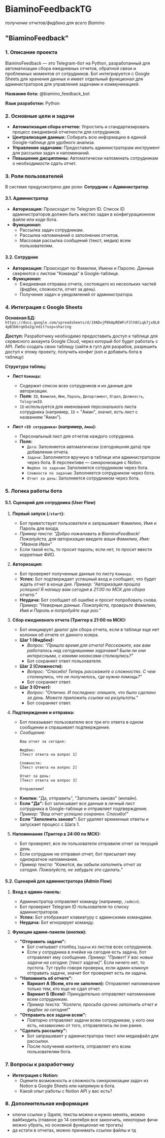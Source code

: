 # BiaminoFeedbackTG
*получение отчетов/фидбека для всего Biamino*

## "BiaminoFeedback"

### 1. Описание проекта
BiaminoFeedback — это Telegram-бот на Python, разработанный для автоматизации сбора ежедневных отчетов, обратной связи и проблемных моментов от сотрудников. Бот интегрируется с Google Sheets для хранения данных и имеет отдельный функционал для администраторов для управления задачами и коммуникацией.

**Название бота:** @biamino_feedback_bot

**Язык разработки:** Python

### 2. Основные цели и задачи
-   **Автоматизация сбора отчетов:** Упростить и стандартизировать процесс ежедневной отчетности для сотрудников.
-   **Централизация данных:** Собирать всю информацию в единой Google-таблице для удобного анализа.
-   **Управление задачами:** Предоставить администраторам инструмент для рассылки задач и напоминаний.
-   **Повышение дисциплины:** Автоматически напоминать сотрудникам о необходимости сдать отчет.

### 3. Роли пользователей
В системе предусмотрено две роли: **Сотрудник** и **Администратор**.

#### 3.1. Администратор
-   **Авторизация:** Происходит по Telegram ID. Список ID администраторов должен быть жестко задан в конфигурационном файле или коде бота.
-   **Функционал:**
    -   Рассылка задач сотрудникам.
    -   Рассылка напоминаний о заполнении отчетов.
    -   Массовая рассылка сообщений (текст, медиа) всем пользователям.

#### 3.2. Сотрудник
-   **Авторизация:** Происходит по Фамилии, Имени и Паролю. Данные сверяются с листом "Команда" в Google-таблице.
-   **Функционал:**
    -   Ежедневная отправка отчета, состоящего из нескольких частей (фидбек, сложности, отчет за день).
    -   Получение задач и уведомлений от администратора.

### 4. Интеграция с Google Sheets
**Основная БД:** `https://docs.google.com/spreadsheets/d/19ADvjP0kApREWFcF3lh8CLqb7jxOL04pB3b6rqm5a2g/edit?usp=sharing`

**Доступ:** Разработчику необходимо предоставить доступ к таблице для сервисного аккаунта Google Cloud, через который бот будет работать с API. Либо создать свою таблицу (зайти в гугл для разрабов, разрешить доступ к этому проекту, получить конфиг json и добавить бота в таблицу)

**Структура таблиц:**
-   **Лист `Команда`:**
    -   Содержит список всех сотрудников и их данные для авторизации.
    -   **Поля:** `ID`, `Фамилия`, `Имя`, `Пароль`, `Департамент`, `Отдел`, `Должность`, `TelegramID`.
    -   `ID` используется для именования персонального листа сотрудника (например, `ID` = "Аман", значит, есть лист с названием "Аман").

-   **Лист `<ID сотрудника>` (например, `Аман`):**
    -   Персональный лист для отчетов каждого сотрудника.
    -   **Поля:**
        -   `Дата`: Заполняется автоматически (сегодняшняя дата) при добавлении отчета.
        -   `Задачи`: Заполняется вручную в таблице или администратором через бота. В перспективе — синхронизация с Notion.
        -   `Фидбек по задачам`: Заполняется сотрудником через бота.
        -   `Сложности по задачам`: Заполняется сотрудником через бота.
        -   `Отчет за день`: Заполняется сотрудником через бота.

### 5. Логика работы бота

#### 5.1. Сценарий для сотрудника (User Flow)
1.  **Первый запуск (`/start`):**
    -   Бот приветствует пользователя и запрашивает Фамилию, Имя и Пароль для входа.
    -   *Пример текста: "Добро пожаловать в BiaminoFeedback! Пожалуйста, для авторизации введите ваши Фамилию, Имя: “Иванов Иван"*
    -   Если такой есть, то просит пароль; если нет, то просит ввести корретные ФИО.

2.  **Авторизация:**
    -   Бот проверяет полученные данные по листу `Команда`.
    -   **Успех:** Бот подтверждает успешный вход и сообщает, что будет ждать отчет в конце дня. *Пример: "Авторизация прошла успешно! Я напишу вам сегодня в 21:00 по МСК для сбора отчета."*
    -   **Неудача:** Бот сообщает об ошибке и просит попробовать снова. *Пример: "Неверные данные. Пожалуйста, проверьте Фамилию, Имя и Пароль и попробуйте еще раз."*

3.  **Сбор ежедневного отчета (Триггер в 21:00 по МСК):**
    -   Бот инициирует диалог для сбора отчета, если в таблице еще нет колонки об отчете от данного юзера.
    -   **Шаг 1 (Фидбек):**
        -   *Вопрос: "Пришло время для отчета! Расскажите, как вам работалось над сегодняшними задачами? Были ли они интересными, с какими нюансами столкнулись?"*
        -   Бот сохраняет ответ пользователя.
    -   **Шаг 2 (Сложности):**
        -   *Вопрос: "Спасибо! Теперь расскажите о сложностях. С чем столкнулись, что не получилось, где нужна помощь?"*
        -   Бот сохраняет ответ.
    -   **Шаг 3 (Отчет):**
        -   *Вопрос: "Отлично. И последнее: опишите, что было сделано за день. Можете приложить ссылки на результаты."*
        -   Бот сохраняет ответ.

4.  **Подтверждение и отправка:**
    -   Бот показывает пользователю все три его ответа в одном сообщении и спрашивает подтверждение.
    -   *Сообщение:*
        ```
        Ваш отчет за сегодня:

        Фидбек:
        [Текст ответа на вопрос 1]

        Сложности:
        [Текст ответа на вопрос 2]

        Отчет за день:
        [Текст ответа на вопрос 3]

        Отправляем?
        ```
    -   **Кнопки:** "Да, отправить", "Заполнить заново" (инлайн).
    -   **Если "Да":** Бот записывает все данные в личный лист сотрудника в Google-таблице и отправляет подтверждение. *Пример: "Ваш отчет успешно сохранен. Спасибо!"*
    -   **Если "Заполнить заново":** Бот удаляет временные ответы и запускает процесс с Шага 1.

5.  **Напоминание (Триггер в 24:00 по МСК):**
    -   Бот проверяет, все ли пользователи отправили отчет за текущий день.
    -   Если сотрудник не отправил отчет, бот присылает ему однократное напоминание.
    -   *Пример текста: "Кажется, вы забыли заполнить отчет за сегодня. Пожалуйста, не забудьте это сделать."*

#### 5.2. Сценарий для администратора (Admin Flow)
1.  **Вход в админ-панель:**
    -   Администратор отправляет команду (например, `/admin`).
    -   Бот проверяет Telegram ID пользователя по списку администраторов.
    -   **Успех:** Бот отображает клавиатуру с админскими командами.
    -   **Неудача:** Бот игнорирует команду.

2.  **Функции админ-панели (кнопки):**
    -   **"Отправить задачи":**
        -   Бот считывает столбец `Задачи` из листов всех сотрудников.
        -   Если у сотрудника в ячейке на сегодня есть задача, бот отправляет ему сообщение. *Пример: "Привет! У вас новые задачи на сегодня: [текст задачи]".* Если ничего нет, то пустота. Тут грубо говоря проверка, если админ кликнул отправить задачи, значит бот проверяет есть ли задача.
    -   **"Напомнить об отчете":**
        -   **Вариант А (Всем, кто не заполнил):** Отправляет напоминание только тем, кто еще не сдал отчет.
        -   **Вариант Б (Всем):** Принудительно отправляет напоминание всем сотрудникам.
        -   *Пример текста: "Коллеги, просьба срочно заполнить отчет и фидбек за сегодня!"*
    -   **"Отправить все задачи всем":**
        -   Повторно отправляет задачи всем сотрудникам, у кого они есть, независимо от того, отправлялись ли они ранее.
    -   **"Сделать рассылку":**
        -   Бот запрашивает у администратора текст или медиафайл для рассылки.
        -   После получения контента, отправляет его всем пользователям бота.

### 7. Вопросы к разработчику
-   **Интеграция с Notion:**
    -   Оцените возможность и сложность синхронизации задач из Notion в Google Sheets или напрямую в бота.
    -   Какой опыт работы с Notion API у вас есть?

### 8. Дополнительная информация
-   ключи ссылки у Эдиля, тексты можно и нужно менять, можно вайбкодить (главное до 14 сентября все закончить, некоторые фичи можно убрать, но основной функционал не трогать)
-   да кстати в отчетах, можно принимать ссылки файлы и тд
